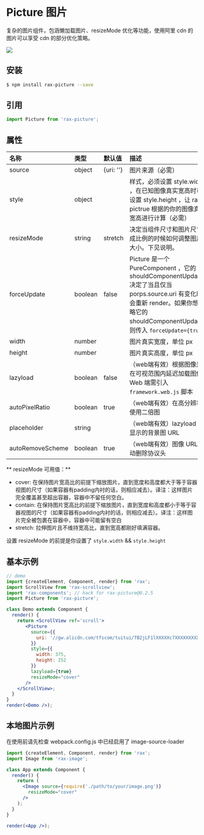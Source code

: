 # Picture 图片

复杂的图片组件，包涵懒加载图片、resizeMode 优化等功能，使用阿里 cdn 的图片可以享受 cdn 的部分优化策略。

![](https://gw.alicdn.com/tfs/TB1sH3gRVXXXXcuXpXXXXXXXXXX-260-424.jpg)

## 安装

```bash
$ npm install rax-picture --save
```

## 引用

```jsx
import Picture from 'rax-picture';
```

## 属性

| 名称               | 类型      | 默认值       | 描述                                       |
| :--------------- | :------ | :-------- | :--------------------------------------- |
| source           | object  | {uri: ''} | 图片来源（必需）                                 |
| style            | object  |           | 样式，必须设置 style.width ，在已知图像真实宽高时可不设置 style.height ，让 rax-pictrue 根据的你的图像真实宽高进行计算（必需） |
| resizeMode       | string  | stretch   | 决定当组件尺寸和图片尺寸不成比例的时候如何调整图片的大小。下见说明。       |
| forceUpdate      | boolean | false     | Picture 是一个 PureComponent ，它的 shouldComponentUpdate 决定了当且仅当 porps.source.uri 有变化时才会重新 render。如果你想忽略它的 shouldComponentUpdate，则传入 `forceUpdate={true}` |
| width            | number  |           | 图片真实宽度，单位 px                             |
| height           | number  |           | 图片真实高度，单位 px                             |
| lazyload         | boolean | false     | （web端有效）根据图像是否在可视范围内延迟加载图像，Web 端需引入 `framework.web.js` 脚本 |
| autoPixelRatio   | boolean | true      | （web端有效）在高分辨率下使用二倍图                      |
| placeholder      | string  |           | （web端有效）lazyload 时显示的背景图 URL             |
| autoRemoveScheme | boolean | true      | （web端有效）图像 URL 自动删除协议头                   |


** resizeMode 可用值：**

* cover: 在保持图片宽高比的前提下缩放图片，直到宽度和高度都大于等于容器视图的尺寸（如果容器有padding内衬的话，则相应减去）。译注：这样图片完全覆盖甚至超出容器，容器中不留任何空白。
* contain: 在保持图片宽高比的前提下缩放图片，直到宽度和高度都小于等于容器视图的尺寸（如果容器有padding内衬的话，则相应减去）。译注：这样图片完全被包裹在容器中，容器中可能留有空白
* stretch: 拉伸图片且不维持宽高比，直到宽高都刚好填满容器。

设置 resizeMode 的前提是你设置了 `style.width` && `style.height`

## 基本示例

```jsx
// demo
import {createElement, Component, render} from 'rax';
import ScrollView from 'rax-scrollview';
import 'rax-components'; // hack for rax-picture@0.2.5
import Picture from 'rax-picture';

class Demo extends Component {
  render() {
    return <ScrollView ref='scroll'>
       <Picture
         source={{
           uri: '//gw.alicdn.com/tfscom/tuitui/TB2jLF1lXXXXXc7XXXXXXXXXXXX_!!0-dgshop.jpg',
         }}
         style={{
           width: 375,
           height: 252
         }}
         lazyload={true}
         resizeMode="cover"
       />
    </ScrollView>;
  }
}
render(<Demo />);
```

## 本地图片示例

在使用前请先检查 webpack.config.js 中已经启用了 image-source-loader

```jsx 
import {createElement, Component, render} from 'rax';
import Image from 'rax-image';

class App extends Component {
  render() {
    return (
      <Image source={require('./path/to/your/image.png')}
        resizeMode="cover"
      />
    );
  }
}

render(<App />);
```
